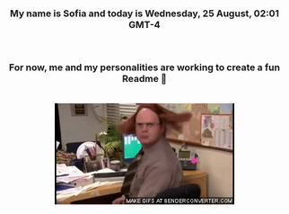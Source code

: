 


<div align="center">
<h3 >My name is Sofia and today is Wednesday, 25 August, 02:01 GMT-4</h3><br>
<h3 >For now, me and my personalities are working to create a fun Readme 👋
</h3><br>
<img src='img/dwight.gif' alt='working...'/>
</div>
